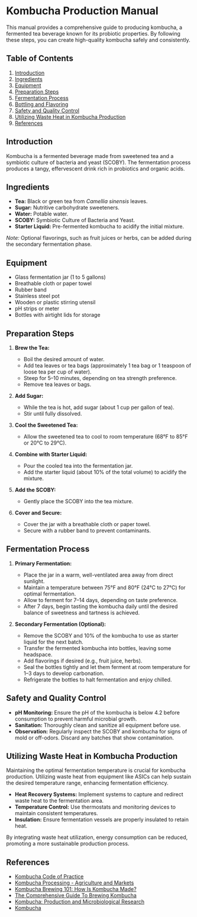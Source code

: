 # Kombucha Production Manual

This manual provides a comprehensive guide to producing kombucha, a fermented tea beverage known for its probiotic properties. By following these steps, you can create high-quality kombucha safely and consistently.

## Table of Contents

1. [Introduction](#introduction)
2. [Ingredients](#ingredients)
3. [Equipment](#equipment)
4. [Preparation Steps](#preparation-steps)
5. [Fermentation Process](#fermentation-process)
6. [Bottling and Flavoring](#bottling-and-flavoring)
7. [Safety and Quality Control](#safety-and-quality-control)
8. [Utilizing Waste Heat in Kombucha Production](#utilizing-waste-heat-in-kombucha-production)
9. [References](#references)

## Introduction

Kombucha is a fermented beverage made from sweetened tea and a symbiotic culture of bacteria and yeast (SCOBY). The fermentation process produces a tangy, effervescent drink rich in probiotics and organic acids.

## Ingredients

- **Tea:** Black or green tea from *Camellia sinensis* leaves.
- **Sugar:** Nutritive carbohydrate sweeteners.
- **Water:** Potable water.
- **SCOBY:** Symbiotic Culture of Bacteria and Yeast.
- **Starter Liquid:** Pre-fermented kombucha to acidify the initial mixture.

*Note:* Optional flavorings, such as fruit juices or herbs, can be added during the secondary fermentation phase.

## Equipment

- Glass fermentation jar (1 to 5 gallons)
- Breathable cloth or paper towel
- Rubber band
- Stainless steel pot
- Wooden or plastic stirring utensil
- pH strips or meter
- Bottles with airtight lids for storage

## Preparation Steps

1. **Brew the Tea:**
   - Boil the desired amount of water.
   - Add tea leaves or tea bags (approximately 1 tea bag or 1 teaspoon of loose tea per cup of water).
   - Steep for 5–10 minutes, depending on tea strength preference.
   - Remove tea leaves or bags.

2. **Add Sugar:**
   - While the tea is hot, add sugar (about 1 cup per gallon of tea).
   - Stir until fully dissolved.

3. **Cool the Sweetened Tea:**
   - Allow the sweetened tea to cool to room temperature (68°F to 85°F or 20°C to 29°C).

4. **Combine with Starter Liquid:**
   - Pour the cooled tea into the fermentation jar.
   - Add the starter liquid (about 10% of the total volume) to acidify the mixture.

5. **Add the SCOBY:**
   - Gently place the SCOBY into the tea mixture.

6. **Cover and Secure:**
   - Cover the jar with a breathable cloth or paper towel.
   - Secure with a rubber band to prevent contaminants.

## Fermentation Process

1. **Primary Fermentation:**
   - Place the jar in a warm, well-ventilated area away from direct sunlight.
   - Maintain a temperature between 75°F and 80°F (24°C to 27°C) for optimal fermentation.
   - Allow to ferment for 7–14 days, depending on taste preference.
   - After 7 days, begin tasting the kombucha daily until the desired balance of sweetness and tartness is achieved.

2. **Secondary Fermentation (Optional):**
   - Remove the SCOBY and 10% of the kombucha to use as starter liquid for the next batch.
   - Transfer the fermented kombucha into bottles, leaving some headspace.
   - Add flavorings if desired (e.g., fruit juice, herbs).
   - Seal the bottles tightly and let them ferment at room temperature for 1–3 days to develop carbonation.
   - Refrigerate the bottles to halt fermentation and enjoy chilled.

## Safety and Quality Control

- **pH Monitoring:** Ensure the pH of the kombucha is below 4.2 before consumption to prevent harmful microbial growth.
- **Sanitation:** Thoroughly clean and sanitize all equipment before use.
- **Observation:** Regularly inspect the SCOBY and kombucha for signs of mold or off-odors. Discard any batches that show contamination.

## Utilizing Waste Heat in Kombucha Production

Maintaining the optimal fermentation temperature is crucial for kombucha production. Utilizing waste heat from equipment like ASICs can help sustain the desired temperature range, enhancing fermentation efficiency.

- **Heat Recovery Systems:** Implement systems to capture and redirect waste heat to the fermentation area.
- **Temperature Control:** Use thermostats and monitoring devices to maintain consistent temperatures.
- **Insulation:** Ensure fermentation vessels are properly insulated to retain heat.

By integrating waste heat utilization, energy consumption can be reduced, promoting a more sustainable production process.

## References

- [Kombucha Code of Practice](https://kombuchabrewers.org/kombucha-code-of-practice/)
- [Kombucha Processing - Agriculture and Markets](https://agriculture.ny.gov/food-safety/kombucha-processing)
- [Kombucha Brewing 101: How Is Kombucha Made?](https://www.brewdrkombucha.com/blog/kombucha-brewing-how-is-kombucha-made)
- [The Comprehensive Guide To Brewing Kombucha](https://fermentaholics.com/the-comprehensive-guide-to-brewing-kombucha/)
- [Kombucha: Production and Microbiological Research](https://www.mdpi.com/2304-8158/11/21/3456)
- [Kombucha](https://en.wikipedia.org/wiki/Kombucha)
